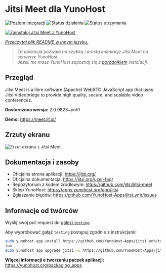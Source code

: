 <!--
To README zostało automatycznie wygenerowane przez <https://github.com/YunoHost/apps/tree/master/tools/readme_generator>
Nie powinno być ono edytowane ręcznie.
-->

# Jitsi Meet dla YunoHost

[![Poziom integracji](https://apps.yunohost.org/badge/integration/jitsi)](https://ci-apps.yunohost.org/ci/apps/jitsi/)
![Status działania](https://apps.yunohost.org/badge/state/jitsi)
![Status utrzymania](https://apps.yunohost.org/badge/maintained/jitsi)

[![Zainstaluj Jitsi Meet z YunoHost](https://install-app.yunohost.org/install-with-yunohost.svg)](https://install-app.yunohost.org/?app=jitsi)

*[Przeczytaj plik README w innym języku.](./ALL_README.md)*

> *Ta aplikacja pozwala na szybką i prostą instalację Jitsi Meet na serwerze YunoHost.*  
> *Jeżeli nie masz YunoHost zapoznaj się z [poradnikiem](https://yunohost.org/install) instalacji.*

## Przegląd

Jitsi Meet is a libre software (Apache) WebRTC JavaScript app that uses Jitsi Videobridge to provide high quality, secure, and scalable video conferences.


**Dostarczona wersja:** 2.0.9823~ynh1

**Demo:** <https://meet.jit.si/>

## Zrzuty ekranu

![Zrzut ekranu z Jitsi Meet](./doc/screenshots/screenshot.png)

## Dokumentacja i zasoby

- Oficjalna strona aplikacji: <https://jitsi.org/>
- Oficjalna dokumentacja: <https://jitsi.org/user-faq/>
- Repozytorium z kodem źródłowym: <https://github.com/jitsi/jitsi-meet>
- Sklep YunoHost: <https://apps.yunohost.org/app/jitsi>
- Zgłaszanie błędów: <https://github.com/YunoHost-Apps/jitsi_ynh/issues>

## Informacje od twórców

Wyślij swój pull request do [gałęzi `testing`](https://github.com/YunoHost-Apps/jitsi_ynh/tree/testing).

Aby wypróbować gałąź `testing` postępuj zgodnie z instrukcjami:

```bash
sudo yunohost app install https://github.com/YunoHost-Apps/jitsi_ynh/tree/testing --debug
lub
sudo yunohost app upgrade jitsi -u https://github.com/YunoHost-Apps/jitsi_ynh/tree/testing --debug
```

**Więcej informacji o tworzeniu paczek aplikacji:** <https://yunohost.org/packaging_apps>
